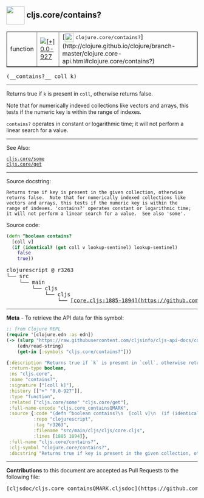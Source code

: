 ## <img width="48px" valign="middle" src="http://i.imgur.com/Hi20huC.png"> cljs.core/contains?

 <table border="1">
<tr>

<td>function</td>
<td><a href="https://github.com/cljsinfo/cljs-api-docs/tree/0.0-927"><img valign="middle" alt="[+] 0.0-927" src="https://img.shields.io/badge/+-0.0--927-lightgrey.svg"></a> </td>
<td>
[<img height="24px" valign="middle" src="http://i.imgur.com/1GjPKvB.png"> <samp>clojure.core/contains?</samp>](http://clojure.github.io/clojure/branch-master/clojure.core-api.html#clojure.core/contains?)
</td>
</tr>
</table>

 <samp>
(__contains?__ coll k)<br>
</samp>

---

Returns true if `k` is present in `coll`, otherwise returns false.

Note that for numerically indexed collections like vectors and arrays, this
tests if the numeric key is within the range of indexes.

`contains?` operates in constant or logarithmic time; it will not perform a
linear search for a value.

---


See Also:

[`cljs.core/some`](cljs.core_some.md)<br>
[`cljs.core/get`](cljs.core_get.md)<br>

---

Source docstring:

```
Returns true if key is present in the given collection, otherwise
returns false.  Note that for numerically indexed collections like
vectors and arrays, this tests if the numeric key is within the
range of indexes. 'contains?' operates constant or logarithmic time;
it will not perform a linear search for a value.  See also 'some'.
```

Source code:

```clj
(defn ^boolean contains?
  [coll v]
  (if (identical? (get coll v lookup-sentinel) lookup-sentinel)
    false
    true))
```

 <pre>
clojurescript @ r3263
└── src
    └── main
        └── cljs
            └── cljs
                └── <ins>[core.cljs:1885-1894](https://github.com/clojure/clojurescript/blob/r3263/src/main/cljs/cljs/core.cljs#L1885-L1894)</ins>
</pre>


---

__Meta__ - To retrieve the API data for this symbol:

```clj
;; from Clojure REPL
(require '[clojure.edn :as edn])
(-> (slurp "https://raw.githubusercontent.com/cljsinfo/cljs-api-docs/catalog/cljs-api.edn")
    (edn/read-string)
    (get-in [:symbols "cljs.core/contains?"]))
```

```clj
{:description "Returns true if `k` is present in `coll`, otherwise returns false.\n\nNote that for numerically indexed collections like vectors and arrays, this\ntests if the numeric key is within the range of indexes.\n\n`contains?` operates in constant or logarithmic time; it will not perform a\nlinear search for a value.",
 :return-type boolean,
 :ns "cljs.core",
 :name "contains?",
 :signature ["[coll k]"],
 :history [["+" "0.0-927"]],
 :type "function",
 :related ["cljs.core/some" "cljs.core/get"],
 :full-name-encode "cljs.core_containsQMARK",
 :source {:code "(defn ^boolean contains?\n  [coll v]\n  (if (identical? (get coll v lookup-sentinel) lookup-sentinel)\n    false\n    true))",
          :repo "clojurescript",
          :tag "r3263",
          :filename "src/main/cljs/cljs/core.cljs",
          :lines [1885 1894]},
 :full-name "cljs.core/contains?",
 :clj-symbol "clojure.core/contains?",
 :docstring "Returns true if key is present in the given collection, otherwise\nreturns false.  Note that for numerically indexed collections like\nvectors and arrays, this tests if the numeric key is within the\nrange of indexes. 'contains?' operates constant or logarithmic time;\nit will not perform a linear search for a value.  See also 'some'."}

```

---

__Contributions__ to this document are accepted as Pull Requests to the following file:

 <pre>
[cljsdoc/cljs.core_containsQMARK.cljsdoc](https://github.com/cljsinfo/cljs-api-docs/blob/master/cljsdoc/cljs.core_containsQMARK.cljsdoc)
</pre>

